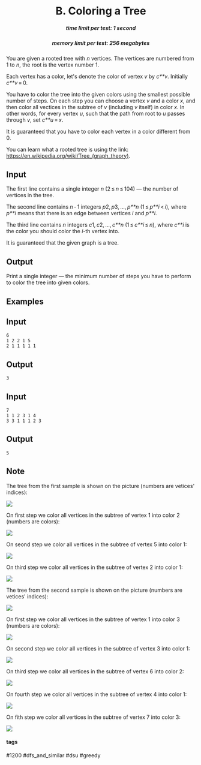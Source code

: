 <h1 style='text-align: center;'> B. Coloring a Tree</h1>

<h5 style='text-align: center;'>time limit per test: 1 second</h5>
<h5 style='text-align: center;'>memory limit per test: 256 megabytes</h5>

You are given a rooted tree with *n* vertices. The vertices are numbered from 1 to *n*, the root is the vertex number 1.

Each vertex has a color, let's denote the color of vertex *v* by *c**v*. Initially *c**v* = 0.

You have to color the tree into the given colors using the smallest possible number of steps. On each step you can choose a vertex *v* and a color *x*, and then color all vectices in the subtree of *v* (including *v* itself) in color *x*. In other words, for every vertex *u*, such that the path from root to *u* passes through *v*, set *c**u* = *x*.

It is guaranteed that you have to color each vertex in a color different from 0.

You can learn what a rooted tree is using the link: <https://en.wikipedia.org/wiki/Tree_(graph_theory)>.

## Input

The first line contains a single integer *n* (2 ≤ *n* ≤ 104) — the number of vertices in the tree.

The second line contains *n* - 1 integers *p*2, *p*3, ..., *p**n* (1 ≤ *p**i* < *i*), where *p**i* means that there is an edge between vertices *i* and *p**i*.

The third line contains *n* integers *c*1, *c*2, ..., *c**n* (1 ≤ *c**i* ≤ *n*), where *c**i* is the color you should color the *i*-th vertex into.

It is guaranteed that the given graph is a tree. 

## Output

Print a single integer — the minimum number of steps you have to perform to color the tree into given colors.

## Examples

## Input


```
6  
1 2 2 1 5  
2 1 1 1 1 1  

```
## Output


```
3  

```
## Input


```
7  
1 1 2 3 1 4  
3 3 1 1 1 2 3  

```
## Output


```
5  

```
## Note

The tree from the first sample is shown on the picture (numbers are vetices' indices):

![](images/10324ccdc37f95343acc4f3c6050d8c334334ffa.png)

On first step we color all vertices in the subtree of vertex 1 into color 2 (numbers are colors):

![](images/1c7bb267e2c1a006132248a43121400189309e2f.png)

On seond step we color all vertices in the subtree of vertex 5 into color 1:

![](images/2201a6d49b89ba850ff0d0bdcbb3f8e9dd3871a8.png)

On third step we color all vertices in the subtree of vertex 2 into color 1:

![](images/6fa977fcdebdde94c47695151e0427b33d0102c5.png)

The tree from the second sample is shown on the picture (numbers are vetices' indices):

![](images/d70f9ae72a2ed429dd6531cac757e375dd3c953d.png)

On first step we color all vertices in the subtree of vertex 1 into color 3 (numbers are colors):

![](images/7289e8895d0dd56c47b6b17969b9cf77b36786b5.png)

On second step we color all vertices in the subtree of vertex 3 into color 1:

![](images/819001df7229138db3a407713744d1e3be88b64e.png)

On third step we color all vertices in the subtree of vertex 6 into color 2:

![](images/80ebbd870a0a339636a21b9acdaf9de046458b43.png)

On fourth step we color all vertices in the subtree of vertex 4 into color 1:

![](images/ed836aa723ac0176abde4e32988e3ac205014e93.png)

On fith step we color all vertices in the subtree of vertex 7 into color 3:

![](images/8132909e11b41c27b8df2f0b0c10bc841f35e58a.png)



#### tags 

#1200 #dfs_and_similar #dsu #greedy 